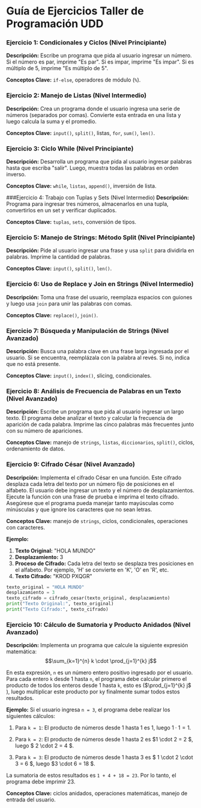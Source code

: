# Guía de Ejercicios Taller de Programación UDD

### Ejercicio 1: Condicionales y Ciclos (Nivel Principiante)
**Descripción:** Escribe un programa que pida al usuario ingresar un número. Si el número es par, imprime "Es par". Si es impar, imprime "Es impar". Si es múltiplo de 5, imprime "Es múltiplo de 5".

**Conceptos Clave:** `if-else`, operadores de módulo (`%`).

### Ejercicio 2: Manejo de Listas (Nivel Intermedio)
**Descripción:** Crea un programa donde el usuario ingresa una serie de números (separados por comas). Convierte esta entrada en una lista y luego calcula la suma y el promedio.

**Conceptos Clave:** `input()`, `split()`, listas, `for`, `sum()`, `len()`.

### Ejercicio 3: Ciclo While (Nivel Principiante)
**Descripción:** Desarrolla un programa que pida al usuario ingresar palabras hasta que escriba "salir". Luego, muestra todas las palabras en orden inverso.

**Conceptos Clave:** `while`, `listas`, `append()`, inversión de lista.

###Ejercicio 4: Trabajo con Tuplas y Sets (Nivel Intermedio)
**Descripción:** Programa para ingresar tres números, almacenarlos en una tupla, convertirlos en un set y verificar duplicados.

**Conceptos Clave:** `tuplas`, `sets`, conversión de tipos.

### Ejercicio 5: Manejo de Strings: Método Split (Nivel Principiante)
**Descripción:** Pide al usuario ingresar una frase y usa `split` para dividirla en palabras. Imprime la cantidad de palabras.

**Conceptos Clave:** `input()`, `split()`, `len()`.

### Ejercicio 6: Uso de Replace y Join en Strings (Nivel Intermedio)
**Descripción:** Toma una frase del usuario, reemplaza espacios con guiones y luego usa `join` para unir las palabras con comas.

**Conceptos Clave:** `replace()`, `join()`.

### Ejercicio 7: Búsqueda y Manipulación de Strings (Nivel Avanzado)
**Descripción:** Busca una palabra clave en una frase larga ingresada por el usuario. Si se encuentra, reemplázala con la palabra al revés. Si no, indica que no está presente.

**Conceptos Clave:** `input()`, `index()`, slicing, condicionales.

### Ejercicio 8: Análisis de Frecuencia de Palabras en un Texto (Nivel Avanzado)
**Descripción:** Escribe un programa que pida al usuario ingresar un largo texto. El programa debe analizar el texto y calcular la frecuencia de aparición de cada palabra. Imprime las cinco palabras más frecuentes junto con su número de apariciones.

**Conceptos Clave:** manejo de `strings`, `listas`, `diccionarios`, `split()`, ciclos, ordenamiento de datos.

### Ejercicio 9: Cifrado César (Nivel Avanzado)
**Descripción:** Implementa el cifrado César en una función. Este cifrado desplaza cada letra del texto por un número fijo de posiciones en el alfabeto. El usuario debe ingresar un texto y el número de desplazamientos. Ejecute la función con una frase de prueba e imprima el texto cifrado. Asegúrese que el programa pueda manejar tanto mayúsculas como minúsculas y que ignore los caracteres que no sean letras. 

**Conceptos Clave:** manejo de `strings`, ciclos, condicionales, operaciones con caracteres.

**Ejemplo:**

1. **Texto Original:** "HOLA MUNDO"
2. **Desplazamiento:** 3
3. **Proceso de Cifrado:** Cada letra del texto se desplaza tres posiciones en el alfabeto. Por ejemplo, 'H' se convierte en 'K', 'O' en 'R', etc.
4. **Texto Cifrado:** "KROD PXQGR"

```python
texto_original = "HOLA MUNDO"
desplazamiento = 3
texto_cifrado = cifrado_cesar(texto_original, desplazamiento)
print("Texto Original:", texto_original)
print("Texto Cifrado:", texto_cifrado)
```


### Ejercicio 10: Cálculo de Sumatoria y Producto Anidados (Nivel Avanzado)
**Descripción:** Implementa un programa que calcule la siguiente expresión matemática: 
$$\sum_{k=1}^{n} k \cdot \prod_{j=1}^{k} j$$

En esta expresión,  `n` es un número entero positivo ingresado por el usuario. Para cada entero `k` desde 1 hasta `n`, el programa debe calcular primero el producto de todos los enteros desde 1 hasta `k`, esto es ($\prod_{j=1}^{k} j$ ), luego multiplicar este producto por `k`y finalmente sumar todos estos resultados.

**Ejemplo:**
Si el usuario ingresa `n = 3`, el programa debe realizar los siguientes cálculos:

1. Para `k = 1`: El producto de números desde 1 hasta 1 es 1, luego $1 \cdot 1 = 1$.

2. Para `k = 2`: El producto de números desde 1 hasta 2 es $1 \cdot 2 = 2 $, luego $ 2 \cdot 2 = 4 $.

3. Para `k = 3`: El producto de números desde 1 hasta 3 es $ 1 \cdot 2 \cdot 3 = 6 $, luego $3 \cdot 6 = 18 $.
 
La sumatoria de estos resultados es `1 + 4 + 18 = 23`. Por lo tanto, el programa debe imprimir 23.

**Conceptos Clave:** ciclos anidados, operaciones matemáticas, manejo de entrada del usuario.





